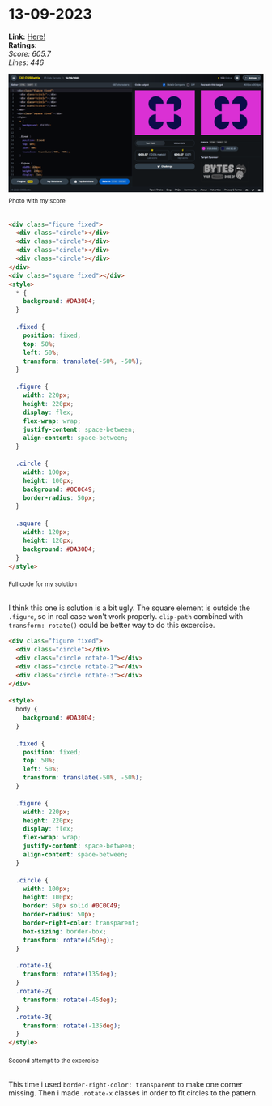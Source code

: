 # 13-09-2023

**Link:** [Here!](https://cssbattle.dev/play/gK8G0EfMHBHjUEe8qHfr)
<br>
**Ratings:**
<br>
*Score: 605.7*
<br>
*Lines: 446*

![13-09-2023](/daily-targets/13-09-2023/13-09-2023-solution.png)
<sub>Photo with my score</sub>
<br>
<br>

```html
<div class="figure fixed">
  <div class="circle"></div>
  <div class="circle"></div>
  <div class="circle"></div>
  <div class="circle"></div>
</div>
<div class="square fixed"></div>
<style>
  * {
    background: #DA30D4;
  }

  .fixed {
    position: fixed;
    top: 50%;
    left: 50%;
    transform: translate(-50%, -50%);
  }
  
  .figure {
    width: 220px;
    height: 220px;
    display: flex;
    flex-wrap: wrap;
    justify-content: space-between;
    align-content: space-between;
  }

  .circle {
    width: 100px;
    height: 100px;
    background: #0C0C49;
    border-radius: 50px;
  }

  .square {
    width: 120px;
    height: 120px;
    background: #DA30D4;
  }
</style>

```
<sub>Full code for my solution</sub>
<br>
<br>

I think this one is solution is a bit ugly. The square element is outside the `.figure`, so in real case won't work properly. `clip-path` combined with `transform: rotate()` could be better way to do this excercise. 

```html
<div class="figure fixed">
  <div class="circle"></div>
  <div class="circle rotate-1"></div>
  <div class="circle rotate-2"></div>
  <div class="circle rotate-3"></div>
</div>

<style>
  body {
    background: #DA30D4;
  }

  .fixed {
    position: fixed;
    top: 50%;
    left: 50%;
    transform: translate(-50%, -50%);
  }
  
  .figure {
    width: 220px;
    height: 220px;
    display: flex;
    flex-wrap: wrap;
    justify-content: space-between;
    align-content: space-between;
  }

  .circle {
    width: 100px;
    height: 100px;
    border: 50px solid #0C0C49;
    border-radius: 50px;
    border-right-color: transparent;
    box-sizing: border-box;
    transform: rotate(45deg);
  }

  .rotate-1{
    transform: rotate(135deg);
  }
  .rotate-2{
    transform: rotate(-45deg);
  }
  .rotate-3{
    transform: rotate(-135deg);
  }
</style>

```
<sub>Second attempt to the excercise</sub>
<br>
<br>

This time i used `border-right-color: transparent` to make one corner missing. Then i made .`rotate-x` classes in order to fit circles to the pattern.